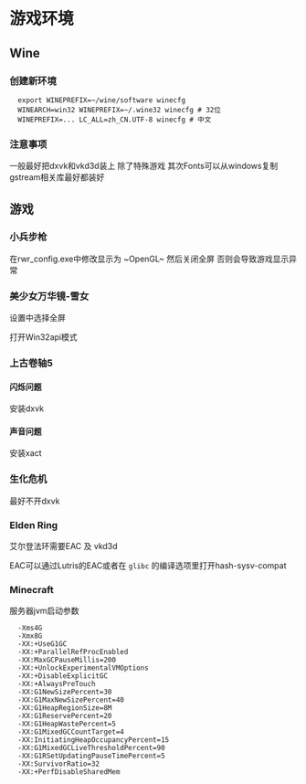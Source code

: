 # 游戏环境
## Wine
### 创建新环境
```shell
  export WINEPREFIX=~/wine/software winecfg
  WINEARCH=win32 WINEPREFIX=~/.wine32 winecfg # 32位
  WINEPREFIX=... LC_ALL=zh_CN.UTF-8 winecfg # 中文
```

### 注意事项
一般最好把dxvk和vkd3d装上 除了特殊游戏
其次Fonts可以从windows复制
gstream相关库最好都装好
## 游戏
### 小兵步枪
在rwr_config.exe中修改显示为 ~OpenGL~ 然后关闭全屏  否则会导致游戏显示异常

### 美少女万华镜-雪女
设置中选择全屏

打开Win32api模式
### 上古卷轴5
#### 闪烁问题
安装dxvk
#### 声音问题
安装xact

### 生化危机
最好不开dxvk

### Elden Ring
艾尔登法环需要EAC 及 vkd3d

EAC可以通过Lutris的EAC或者在 `glibc` 的编译选项里打开hash-sysv-compat

### Minecraft
服务器jvm启动参数
```shell
  -Xms4G
  -Xmx8G
  -XX:+UseG1GC
  -XX:+ParallelRefProcEnabled
  -XX:MaxGCPauseMillis=200
  -XX:+UnlockExperimentalVMOptions
  -XX:+DisableExplicitGC
  -XX:+AlwaysPreTouch
  -XX:G1NewSizePercent=30
  -XX:G1MaxNewSizePercent=40
  -XX:G1HeapRegionSize=8M
  -XX:G1ReservePercent=20
  -XX:G1HeapWastePercent=5
  -XX:G1MixedGCCountTarget=4
  -XX:InitiatingHeapOccupancyPercent=15
  -XX:G1MixedGCLiveThresholdPercent=90
  -XX:G1RSetUpdatingPauseTimePercent=5
  -XX:SurvivorRatio=32
  -XX:+PerfDisableSharedMem
```
